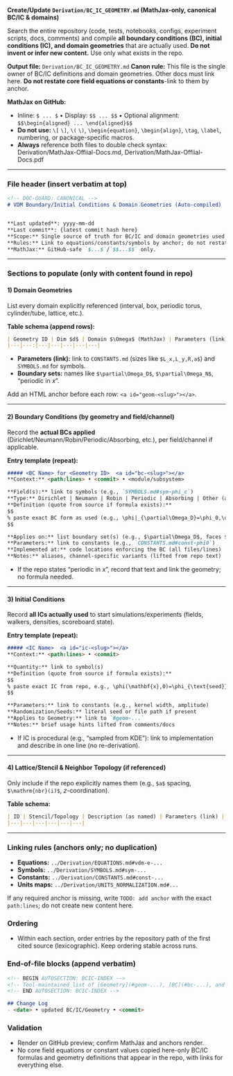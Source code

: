 **Create/Update `Derivation/BC_IC_GEOMETRY.md` (MathJax-only, canonical BC/IC & domains)**

Search the entire repository (code, tests, notebooks, configs, experiment scripts, docs, comments) and compile **all boundary conditions (BC), initial conditions (IC), and domain geometries** that are actually used. **Do not invent or infer new content.** Use only what exists in the repo.

**Output file:** `Derivation/BC_IC_GEOMETRY.md`
**Canon rule:** This file is the single owner of BC/IC definitions and domain geometries. Other docs must link here. **Do not restate core field equations or constants**-link to them by anchor.

**MathJax on GitHub:**

* Inline: `$ ... $` • Display: `$$ ... $$` • Optional alignment: `$$\begin{aligned} ... \end{aligned}$$`
* **Do not use:** `\[` `\]`, `\(` `\)`, `\begin{equation}`, `\begin{align}`, `\tag`, `\label`, numbering, or package-specific macros.
* **Always** reference both files to double check syntax: Derivation/MathJax-Offiial-Docs.md, Derivation/MathJax-Offiial-Docs.pdf

---

### File header (insert verbatim at top)

```markdown
<!-- DOC-GUARD: CANONICAL -->
# VDM Boundary/Initial Conditions & Domain Geometries (Auto-compiled)


**Last updated**: yyyy-mm-dd 
**Last commit**: {latest commit hash here}
**Scope:** Single source of truth for BC/IC and domain geometries used in this repository.  
**Rules:** Link to equations/constants/symbols by anchor; do not restate them here.  
**MathJax:** GitHub-safe `$...$`/`$$...$$` only.  
```

---

### Sections to populate (only with content found in repo)

#### 1) Domain Geometries

List every domain explicitly referenced (interval, box, periodic torus, cylinder/tube, lattice, etc.).

**Table schema (append rows):**

```markdown
| Geometry ID | Dim $d$ | Domain $\Omega$ (MathJax) | Parameters (link) | Boundary sets | Source (path:lines • commit) | Notes |
|---|---:|---|---|---|---|---|
```

* **Parameters (link):** link to `CONSTANTS.md` (sizes like `$L_x,L_y,R,a$`) and `SYMBOLS.md` for symbols.
* **Boundary sets:** names like `$\partial\Omega_D$`, `$\partial\Omega_N$`, “periodic in $x$”.

Add an HTML anchor before each row: `<a id="geom-<slug>"></a>`.

---

#### 2) Boundary Conditions (by geometry and field/channel)

Record the **actual BCs applied** (Dirichlet/Neumann/Robin/Periodic/Absorbing, etc.), per field/channel if applicable.

**Entry template (repeat):**

```markdown
##### <BC Name> for <Geometry ID>  <a id="bc-<slug>"></a>
**Context:** <path:lines> • <commit> • <module/subsystem>

**Field(s):** link to symbols (e.g., `SYMBOLS.md#sym-phi_c`)  
**Type:** Dirichlet | Neumann | Robin | Periodic | Absorbing | Other (as named in repo)  
**Definition (quote from source if formula exists):**
$$
% paste exact BC form as used (e.g., \phi|_{\partial\Omega_D}=\phi_0,\quad \partial_n \phi|_{\partial\Omega_N}=0 )
$$

**Applies on:** list boundary set(s) (e.g., $\partial\Omega_D$, faces $x=0,L_x$, “all sides periodic”)  
**Parameters:** link to constants (e.g., `CONSTANTS.md#const-phi0`)  
**Implemented at:** code locations enforcing the BC (all files/lines)  
**Notes:** aliases, channel-specific variants (lifted from repo text)
```

* If the repo states “periodic in $x$”, record that text and link the geometry; no formula needed.

---

#### 3) Initial Conditions

Record **all ICs actually used** to start simulations/experiments (fields, walkers, densities, scoreboard state).

**Entry template (repeat):**

```markdown
##### <IC Name>  <a id="ic-<slug>"></a>
**Context:** <path:lines> • <commit>

**Quantity:** link to symbol(s)  
**Definition (quote from source if formula exists):**
$$
% paste exact IC from repo, e.g., \phi(\mathbf{x},0)=\phi_{\text{seed}}(\mathbf{x})
$$

**Parameters:** link to constants (e.g., kernel width, amplitude)  
**Randomization/Seeds:** literal seed or file path if present  
**Applies to Geometry:** link to `#geom-...`  
**Notes:** brief usage hints lifted from comments/docs
```

* If IC is procedural (e.g., “sampled from KDE”): link to implementation and describe in one line (no re-derivation).

---

#### 4) Lattice/Stencil & Neighbor Topology (if referenced)

Only include if the repo explicitly names them (e.g., `$a$` spacing, `$\mathrm{nbr}(i)$`, $z$-coordination).

**Table schema:**

```markdown
| ID | Stencil/Topology | Description (as named) | Parameters (link) | Source | Notes |
|---|---|---|---|---|---|
```

---

### Linking rules (anchors only; no duplication)

* **Equations:** `../Derivation/EQUATIONS.md#vdm-e-...`
* **Symbols:** `../Derivation/SYMBOLS.md#sym-...`
* **Constants:** `../Derivation/CONSTANTS.md#const-...`
* **Units maps:** `../Derivation/UNITS_NORMALIZATION.md#...`

If any required anchor is missing, write `TODO: add anchor` with the exact `path:lines`; do not create new content here.

### Ordering

* Within each section, order entries by the repository path of the first cited source (lexicographic). Keep ordering stable across runs.

### End-of-file blocks (append verbatim)

```markdown
<!-- BEGIN AUTOSECTION: BCIC-INDEX -->
<!-- Tool-maintained list of [Geometry](#geom-...), [BC](#bc-...), and [IC](#ic-...) anchors -->
<!-- END AUTOSECTION: BCIC-INDEX -->

## Change Log
- <date> • updated BC/IC/Geometry • <commit>
```

### Validation

* Render on GitHub preview; confirm MathJax and anchors render.
* No core field equations or constant values copied here-only BC/IC formulas and geometry definitions that appear in the repo, with links for everything else.

